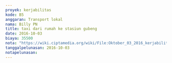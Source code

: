 ```yaml
---
proyek: kerjabilitas
kode: B5
anggaran: Transport lokal
nama: Billy PN
title: taxi dari rumah ke stasiun gubeng
date: 2016-10-03
biaya: 35500
nota: "https://wiki.ciptamedia.org/wiki/File:Oktober_03_2016_kerjabilitas_B5_taxi_rumah_stasiun_billy.jpg"
tanggalpelunasan: 2016-10-03
notapelunasan:
---
```

